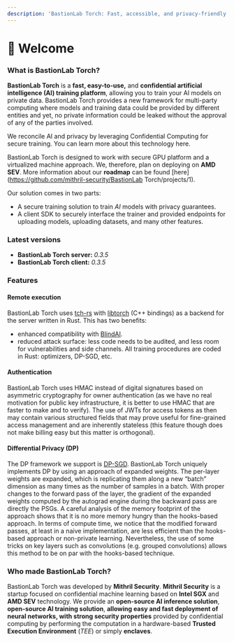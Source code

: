 ```yaml
---
description: 'BastionLab Torch: Fast, accessible, and privacy-friendly AI training 🚀🔒'
---
```


# 👋 Welcome

### What is **BastionLab Torch?**&#x20;

**BastionLab Torch** is a **fast, easy-to-use,** and **confidential artificial intelligence (AI) training platform**, allowing you to train your AI models on private data. BastionLab Torch provides a new framework for multi-party computing where models and training data could be provided by different entities and yet, no private information could be leaked without the approval of any of the parties involved.

We reconcile AI and privacy by leveraging Confidential Computing for secure training. You can learn more about this technology here.

BastionLab Torch is designed to work with secure GPU platform and a virtualized machine approach. We, therefore, plan on deploying on **AMD SEV**. More information about our **roadmap** can be found [here](https://github.com/mithril-security/BastionLab Torch/projects/1).

Our solution comes in two parts:

* A secure training solution to train _AI_ models with privacy guarantees.
* A client SDK to securely interface the trainer and provided endpoints for uploading models, uploading datasets, and many other features.

### Latest versions

* **BastionLab Torch server:** _0.3.5_
* **BastionLab Torch client:** _0.3.5_

### Features
#### Remote execution
BastionLab Torch uses [tch-rs](https://github.com/LaurentMazare/tch-rs) with [libtorch](https://github.com/pytorch/pytorch/tree/master/torch/csrc) (C++ bindings) as a backend for the server written in Rust. This has two benefits:
- enhanced compatibility with [BlindAI](https://github.com/mithril-security/blindai).
- reduced attack surface: less code needs to be audited, and less room for vulnerabilities and side channels. All training procedures are coded in Rust: optimizers, DP-SGD, etc.

#### Authentication
BastionLab Torch uses HMAC instead of digital signatures based on asymmetric cryptography for owner authentication (as we have no real motivation for public key infrastructure, it is better to use HMAC that are faster to make and to verify). The use of JWTs for access tokens as then may contain various structured fields that may prove useful for fine-grained access management and are inherently stateless (this feature though does not make billing easy but this matter is orthogonal).

#### Differential Privacy (DP)
The DP framework we support is [DP-SGD](https://arxiv.org/pdf/1607.00133.pdf). BastionLab Torch uniquely implements DP by using an approach of expanded weights.
The per-layer weights are expanded, which is replicating them along a new “batch” dimension as many times as the number of samples in a batch. With proper changes to the forward pass of the layer, the gradient of the expanded weights computed by the autograd engine during the backward pass are directly the PSGs. A careful analysis of the memory footprint of the approach shows that it is no more memory hungry than the hooks-based approach. In terms of compute time, we notice that the modified forward passes, at least in a naive implementation, are less efficient than the hooks-based approach or non-private learning. Nevertheless, the use of some tricks on key layers such as convolutions (e.g. grouped convolutions) allows this method to be on par with the hooks-based technique.

### Who made BastionLab Torch?&#x20;

BastionLab Torch was developed by **Mithril Security**. **Mithril Security** is a startup focused on confidential machine learning based on **Intel SGX** and **AMD SEV** technology. We provide an **open-source AI inference solution**, **open-source AI training solution**, **allowing easy and fast deployment of neural networks, with strong security properties** provided by confidential computing by performing the computation in a hardware-based **Trusted Execution Environment** (_TEE_) or simply **enclaves**.




